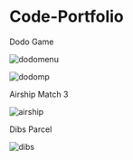 # Code-Portfolio

Dodo Game

![dodomenu](https://user-images.githubusercontent.com/36257728/212485561-6c6a4428-1066-4953-9aa9-2bbaba06b5d3.png)

![dodomp](https://user-images.githubusercontent.com/36257728/212485555-08d42857-ffc9-4a77-8ed5-8129c51c34d8.png)


Airship Match 3

![airship](https://user-images.githubusercontent.com/36257728/212485569-740dc8e9-c327-4d54-8604-c650c876b049.png)

Dibs Parcel

![dibs](https://user-images.githubusercontent.com/36257728/212485577-cb7ca25c-985a-43e7-9b18-ca16edcf947c.png)


